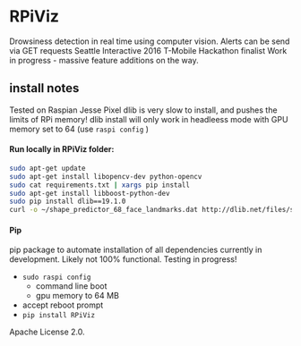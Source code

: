
# RPiViz

Drowsiness detection in real time using computer vision. Alerts can be send via GET requests
Seattle Interactive 2016 T-Mobile Hackathon finalist
Work in progress - massive feature additions on the way.


## install notes
Tested on Raspian Jesse Pixel
dlib is very slow to install, and pushes the limits of RPi memory!
dlib install will only work in headleess mode with GPU memory set to 64  (use ``` raspi config ``` )

#### Run locally in RPiViz folder:
```bash
sudo apt-get update
sudo apt-get install libopencv-dev python-opencv
sudo cat requirements.txt | xargs pip install
sudo apt-get install libboost-python-dev
sudo pip install dlib==19.1.0
curl -o ~/shape_predictor_68_face_landmarks.dat http://dlib.net/files/shape_predictor_68_face_landmarks.dat.bz2 | bzip2 -d shape_predictor_68_face_landmarks.dat.bz2
```


#### Pip
pip package to automate installation of all dependencies currently in development.
Likely not 100% functional. 
Testing in progress!

* ``` sudo raspi config ```
  * command line boot
  *  gpu memory to 64 MB
* accept reboot prompt
* ``` pip install RPiViz ```



Apache License 2.0.
